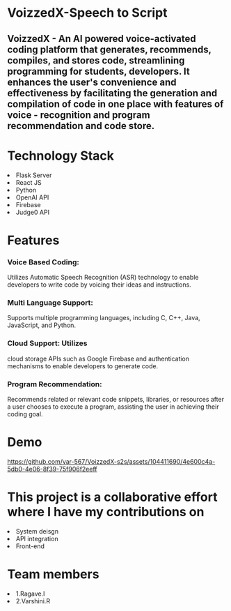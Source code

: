# VoizzedX-Speech to Script
VoizzedX - An AI powered voice-activated coding platform that generates, recommends, compiles, and stores code, streamlining programming for students, developers.
It enhances the user's convenience and effectiveness by facilitating the generation and compilation of code in one place
with features of voice - recognition and program recommendation and code store.
--
# Technology Stack
<li>Flask Server</li>
<li>React JS</li>
<li>Python</li>
<li>OpenAI API</li>
<li>Firebase</li>
<li>Judge0 API</li>


# Features
 ### Voice Based Coding:  
 Utilizes Automatic Speech Recognition (ASR) technology to enable developers to write code by voicing their ideas and instructions.
### Multi Language Support: 
Supports multiple programming languages, including C, C++, Java, JavaScript, and Python.
### Cloud Support: Utilizes 
cloud storage APIs such as Google Firebase and authentication mechanisms to enable developers to generate code.
### Program Recommendation:
Recommends related or relevant code snippets, libraries, or resources after a user chooses to execute a program, assisting the user in achieving their coding goal.

# Demo

https://github.com/var-567/VoizzedX-s2s/assets/104411690/4e600c4a-5db0-4e06-8f39-75f906f2eeff

# This project is a collaborative effort where I have my contributions on
<li>System deisgn</li>
<li>API integration</li>
<li>Front-end</li>

# Team members
<li>1.Ragave.I</li>
<li>2.Varshini.R</li>

